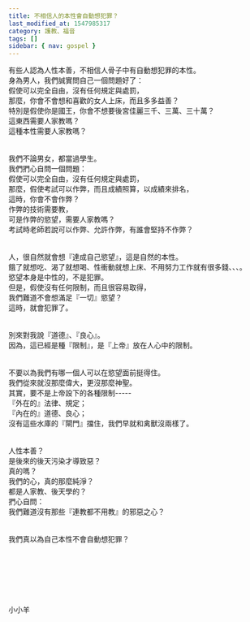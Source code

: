 ```yaml
---
title: 不相信人的本性會自動想犯罪？
last_modified_at: 1547985317
category: 護教、福音
tags: []
sidebar: { nav: gospel }
---
```


<p>有些人認為人性本善，不相信人骨子中有自動想犯罪的本性。<br/><!--more-->身為男人，我們誠實問自己一個問題好了：<br/>假使可以完全自由，沒有任何規定與處罰，<br/>那麼，你會不會想和喜歡的女人上床，而且多多益善？<br/>特別是假使你是國王，你會不想要後宮佳麗三千、三萬、三十萬？<br/>這東西需要人家教嗎？<br/>這種本性需要人家教嗎？<br/><br/><br/>我們不論男女，都當過學生。<br/>我們捫心自問一個問題：<br/>假使可以完全自由，沒有任何規定與處罰， <br/>那麼，假使考試可以作弊，而且成績照算，以成績來排名，<br/>這時，你會不會作弊？<br/>作弊的技術需要教，<br/>可是作弊的慾望，需要人家教嗎？<br/>考試時老師若說可以作弊、允許作弊，有誰會堅持不作弊？<br/><br/><br/>人，很自然就會想『達成自己慾望』，這是自然的本性。<br/>餓了就想吃、渴了就想喝、性衝動就想上床、不用努力工作就有很多錢、、、。<br/>慾望本身是中性的，不是犯罪。<br/>但是，假使沒有任何限制，而且很容易取得，<br/>我們難道不會想滿足『一切』慾望？<br/>這時，就會犯罪了。<br/><br/><br/>別來對我說『道德』、『良心』。<br/>因為，這已經是種『限制』，是『上帝』放在人心中的限制。<br/><br/><br/>不要以為我們有哪一個人可以在慾望面前挺得住。<br/>我們從來就沒那麼偉大，更沒那麼神聖。<br/>其實，要不是上帝設下的各種限制-----<br/>『外在的』法律、規定；<br/>『內在的』道德、良心；<br/>沒有這些水庫的『閘門』擋住，我們早就和禽獸沒兩樣了。<br/><br/><br/>人性本善？<br/>是後來的後天污染才導致惡？<br/>真的嗎？<br/>我們的心，真的那麼純淨？<br/>都是人家教、後天學的？<br/>捫心自問：<br/>我們難道沒有那些『連教都不用教』的邪惡之心？<br/><br/><br/>我們真以為自己本性不會自動想犯罪？<br/><br/><br/><br/><br/><br/><br/><br/>小小羊<br/><br/><br/><br/></p>